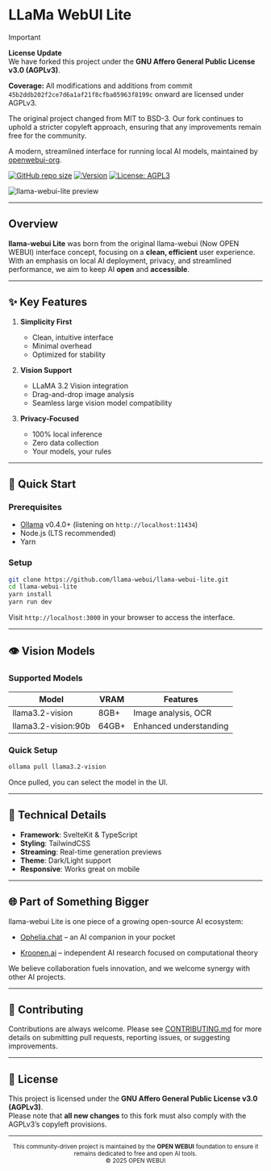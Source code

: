# LLaMa WebUI Lite

> [!IMPORTANT]  
> **License Update**  
> We have forked this project under the **GNU Affero General Public License v3.0 (AGPLv3)**.
>
> **Coverage:** All modifications and additions from commit `45b2ddb202f2ce7d6a1af21f8cfba05963f8199c` onward are licensed under AGPLv3.
>
> The original project changed from MIT to BSD-3. Our fork continues to uphold a stricter copyleft approach, ensuring that any improvements remain free for the community.

A modern, streamlined interface for running local AI models, maintained by [openwebui-org](https://github.com/openwebui-org).

[![GitHub repo size](https://img.shields.io/github/repo-size/openwebui-org/ollama-webui-lite)](https://github.com/openwebui-org/ollama-webui-lite)
[![Version](https://img.shields.io/github/package-json/v/openwebui-org/ollama-webui-lite)](https://github.com/openwebui-org/ollama-webui-lite/releases)
[![License: AGPL3](https://img.shields.io/badge/License-AGPLv3-blue.svg)](https://www.gnu.org/licenses/agpl-3.0)

![llama-webui-lite preview](https://openwebui.org/demo.png)

---

## Overview

**llama-webui Lite** was born from the original llama-webui (Now OPEN WEBUI) interface concept, focusing on a **clean, efficient** user experience. With an emphasis on local AI deployment, privacy, and streamlined performance, we aim to keep AI **open** and **accessible**.

---

## ✨ Key Features

1. **Simplicity First**

   - Clean, intuitive interface
   - Minimal overhead
   - Optimized for stability

2. **Vision Support**

   - LLaMA 3.2 Vision integration
   - Drag-and-drop image analysis
   - Seamless large vision model compatibility

3. **Privacy-Focused**
   - 100% local inference
   - Zero data collection
   - Your models, your rules

---

## 🚀 Quick Start

### Prerequisites

- [Ollama](https://ollama.ai/) v0.4.0+ (listening on `http://localhost:11434`)
- Node.js (LTS recommended)
- Yarn

### Setup

```bash
git clone https://github.com/llama-webui/llama-webui-lite.git
cd llama-webui-lite
yarn install
yarn run dev
```

Visit `http://localhost:3000` in your browser to access the interface.

---

## 👁️ Vision Models

### Supported Models

| Model               | VRAM  | Features               |
| ------------------- | ----- | ---------------------- |
| llama3.2-vision     | 8GB+  | Image analysis, OCR    |
| llama3.2-vision:90b | 64GB+ | Enhanced understanding |

### Quick Setup

```bash
ollama pull llama3.2-vision
```

Once pulled, you can select the model in the UI.

---

## 🔧 Technical Details

- **Framework**: SvelteKit & TypeScript
- **Styling**: TailwindCSS
- **Streaming**: Real-time generation previews
- **Theme**: Dark/Light support
- **Responsive**: Works great on mobile

---

## 🌐 Part of Something Bigger

llama-webui Lite is one piece of a growing open-source AI ecosystem:

- [Ophelia.chat](https://ophelia.chat) – an AI companion in your pocket

- [Kroonen.ai](https://kroonen.ai) – independent AI research focused on computational theory

We believe collaboration fuels innovation, and we welcome synergy with other AI projects.

---

## 🤝 Contributing

Contributions are always welcome. Please see [CONTRIBUTING.md](CONTRIBUTING.md) for more details on submitting pull requests, reporting issues, or suggesting improvements.

---

## 📖 License

This project is licensed under the **GNU Affero General Public License v3.0 (AGPLv3)**.  
Please note that **all new changes** to this fork must also comply with the AGPLv3’s copyleft provisions.

---

<div align="center">
  <sub>
    This community-driven project is maintained by the <strong>OPEN WEBUI</strong> foundation to ensure it remains dedicated to free and open AI tools.<br/>
    &copy; 2025 OPEN WEBUI
  </sub>
</div>
